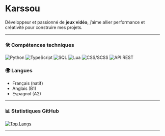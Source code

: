 # Karssou 

Développeur et passionné de **jeux vidéo**, j’aime allier performance et créativité pour construire mes projets.

---

### 🛠 **Compétences techniques**
![Python](https://img.shields.io/badge/-Python-3776AB?logo=python&logoColor=white&style=flat)
![TypeScript](https://img.shields.io/badge/-TypeScript-3178C6?logo=typescript&logoColor=white&style=flat)
![SQL](https://img.shields.io/badge/-SQL-4479A1?logo=postgresql&logoColor=white&style=flat)
![Lua](https://img.shields.io/badge/-Lua-2C2D72?logo=lua&logoColor=white&style=flat)
![CSS/SCSS](https://img.shields.io/badge/-CSS/SCSS-1572B6?logo=css3&logoColor=white&style=flat)
![API REST](https://img.shields.io/badge/-API%20REST-009688?logo=fastapi&logoColor=white&style=flat)

### 🌍 **Langues**
- Français (natif)
- Anglais (B1)
- Espagnol (A2)

---

### 📊 **Statistiques GitHub**
[![Top Langs](https://github-readme-stats.vercel.app/api/top-langs/?username=karssou&layout=compact&theme=dark)](https://github.com/karssou)

---

